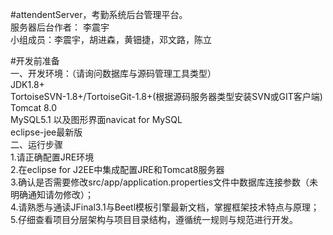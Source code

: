 #attendentServer，考勤系统后台管理平台。        
服务器后台作者： 李震宇        
小组成员：李震宇，胡进森，黄钿捷，邓文路，陈立        

#开发前准备  
一、开发环境：（请询问数据库与源码管理工具类型）       
	JDK1.8+    
	TortoiseSVN-1.8+/TortoiseGit-1.8+(根据源码服务器类型安装SVN或GIT客户端)     
	Tomcat 8.0    
	MySQL5.1 以及图形界面navicat for MySQL    
	eclipse-jee最新版    
二、运行步骤     
1.请正确配置JRE环境     
2.在eclipse for J2EE中集成配置JRE和Tomcat8服务器    
3.确认是否需要修改src/app/application.properties文件中数据库连接参数（未明确通知请勿修改）；    
4.请熟悉与通读JFinal3.1与Beetl模板引擎最新文档，掌握框架技术特点与原理；   
5.仔细查看项目分层架构与项目目录结构，遵循统一规则与规范进行开发。    